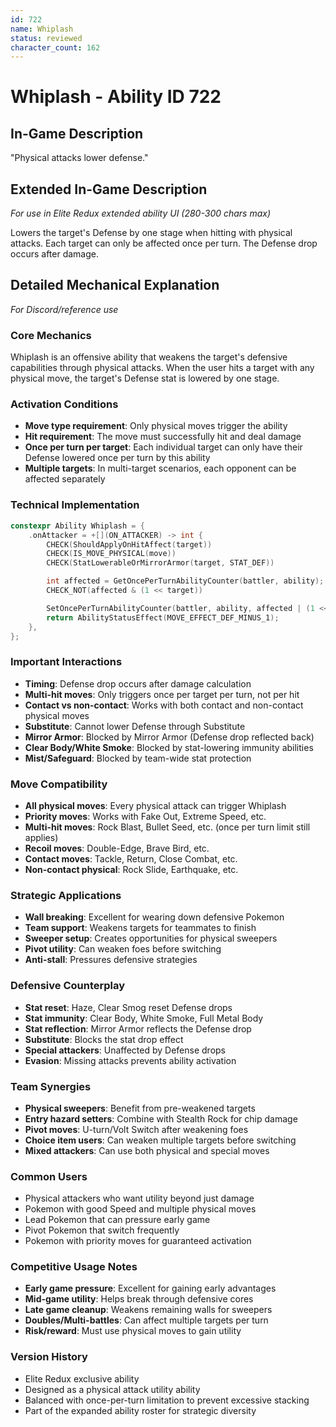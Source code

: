 ```yaml
---
id: 722
name: Whiplash
status: reviewed
character_count: 162
---
```


# Whiplash - Ability ID 722

## In-Game Description
"Physical attacks lower defense."

## Extended In-Game Description
*For use in Elite Redux extended ability UI (280-300 chars max)*

Lowers the target's Defense by one stage when hitting with physical attacks. Each target can only be affected once per turn. The Defense drop occurs after damage.

## Detailed Mechanical Explanation
*For Discord/reference use*

### Core Mechanics
Whiplash is an offensive ability that weakens the target's defensive capabilities through physical attacks. When the user hits a target with any physical move, the target's Defense stat is lowered by one stage.

### Activation Conditions
- **Move type requirement**: Only physical moves trigger the ability
- **Hit requirement**: The move must successfully hit and deal damage
- **Once per turn per target**: Each individual target can only have their Defense lowered once per turn by this ability
- **Multiple targets**: In multi-target scenarios, each opponent can be affected separately

### Technical Implementation
```c
constexpr Ability Whiplash = {
    .onAttacker = +[](ON_ATTACKER) -> int {
        CHECK(ShouldApplyOnHitAffect(target))
        CHECK(IS_MOVE_PHYSICAL(move))
        CHECK(StatLowerableOrMirrorArmor(target, STAT_DEF))

        int affected = GetOncePerTurnAbilityCounter(battler, ability);
        CHECK_NOT(affected & (1 << target))

        SetOncePerTurnAbilityCounter(battler, ability, affected | (1 << target));
        return AbilityStatusEffect(MOVE_EFFECT_DEF_MINUS_1);
    },
};
```

### Important Interactions
- **Timing**: Defense drop occurs after damage calculation
- **Multi-hit moves**: Only triggers once per target per turn, not per hit
- **Contact vs non-contact**: Works with both contact and non-contact physical moves
- **Substitute**: Cannot lower Defense through Substitute
- **Mirror Armor**: Blocked by Mirror Armor (Defense drop reflected back)
- **Clear Body/White Smoke**: Blocked by stat-lowering immunity abilities
- **Mist/Safeguard**: Blocked by team-wide stat protection

### Move Compatibility
- **All physical moves**: Every physical attack can trigger Whiplash
- **Priority moves**: Works with Fake Out, Extreme Speed, etc.
- **Multi-hit moves**: Rock Blast, Bullet Seed, etc. (once per turn limit still applies)
- **Recoil moves**: Double-Edge, Brave Bird, etc.
- **Contact moves**: Tackle, Return, Close Combat, etc.
- **Non-contact physical**: Rock Slide, Earthquake, etc.

### Strategic Applications
- **Wall breaking**: Excellent for wearing down defensive Pokemon
- **Team support**: Weakens targets for teammates to finish
- **Sweeper setup**: Creates opportunities for physical sweepers
- **Pivot utility**: Can weaken foes before switching
- **Anti-stall**: Pressures defensive strategies

### Defensive Counterplay
- **Stat reset**: Haze, Clear Smog reset Defense drops
- **Stat immunity**: Clear Body, White Smoke, Full Metal Body
- **Stat reflection**: Mirror Armor reflects the Defense drop
- **Substitute**: Blocks the stat drop effect
- **Special attackers**: Unaffected by Defense drops
- **Evasion**: Missing attacks prevents ability activation

### Team Synergies
- **Physical sweepers**: Benefit from pre-weakened targets
- **Entry hazard setters**: Combine with Stealth Rock for chip damage
- **Pivot moves**: U-turn/Volt Switch after weakening foes
- **Choice item users**: Can weaken multiple targets before switching
- **Mixed attackers**: Can use both physical and special moves

### Common Users
- Physical attackers who want utility beyond just damage
- Pokemon with good Speed and multiple physical moves
- Lead Pokemon that can pressure early game
- Pivot Pokemon that switch frequently
- Pokemon with priority moves for guaranteed activation

### Competitive Usage Notes
- **Early game pressure**: Excellent for gaining early advantages
- **Mid-game utility**: Helps break through defensive cores
- **Late game cleanup**: Weakens remaining walls for sweepers
- **Doubles/Multi-battles**: Can affect multiple targets per turn
- **Risk/reward**: Must use physical moves to gain utility

### Version History
- Elite Redux exclusive ability
- Designed as a physical attack utility ability
- Balanced with once-per-turn limitation to prevent excessive stacking
- Part of the expanded ability roster for strategic diversity